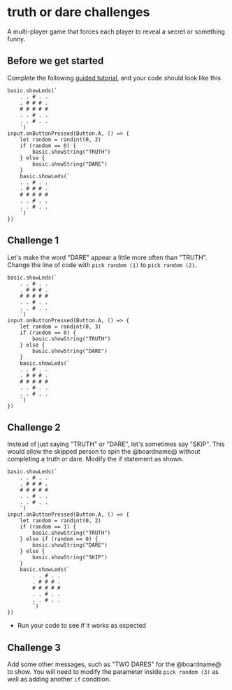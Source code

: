 # truth or dare challenges

A multi-player game that forces each player to reveal a secret or something funny.

## Before we get started

Complete the following [guided tutorial](/lessons/truth-or-dare/activity), and your code should look like this


```blocks
basic.showLeds(`
    . . # . .
    . # # # .
    # # # # #
    . . # . .
    . . # . .
    `)
input.onButtonPressed(Button.A, () => {
    let random = randint(0, 2)
    if (random == 0) {
        basic.showString("TRUTH")
    } else {
        basic.showString("DARE")
    }
    basic.showLeds(`
    . . # . .
    . # # # .
    # # # # #
    . . # . .
    . . # . .
    `)
})
```

## Challenge 1

Let's make the word "DARE" appear a little more often than "TRUTH". Change the line of code with `pick random (1)` to `pick random (2)`.

```blocks
basic.showLeds(`
    . . # . .
    . # # # .
    # # # # #
    . . # . .
    . . # . .
    `)
input.onButtonPressed(Button.A, () => {
    let random = randint(0, 3)
    if (random == 0) {
        basic.showString("TRUTH")
    } else {
        basic.showString("DARE")
    }
    basic.showLeds(`
    . . # . .
    . # # # .
    # # # # #
    . . # . .
    . . # . .
    `)
})
```


## Challenge 2

Instead of just saying "TRUTH" or "DARE", let's sometimes say "SKIP". This would allow the skipped person to spin the @boardname@ without completing a truth or dare. Modify the if statement as shown.

``` blocks
basic.showLeds(`
    . . # . .
    . # # # .
    # # # # #
    . . # . .
    . . # . .
    `)
input.onButtonPressed(Button.A, () => {
    let random = randint(0, 2)
    if (random == 1) {
        basic.showString("TRUTH")
    } else if (random == 0) {
        basic.showString("DARE")
    } else {
        basic.showString("SKIP")
    }
    basic.showLeds(`
        . . # . .
        . # # # .
        # # # # #
        . . # . .
        . . # . .
        `)
})

```



* Run your code to see if it works as expected

## Challenge 3

Add some other messages, such as "TWO DARES" for the @boardname@ to show. You will need to modify the parameter inside `pick random (3)` as well as adding another `if` condition.

